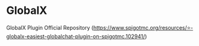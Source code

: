 # GlobalX
GlobalX Plugin Official Repository (https://www.spigotmc.org/resources/⭐-globalx-easiest-globalchat-plugin-on-spigotmc.102941/)
